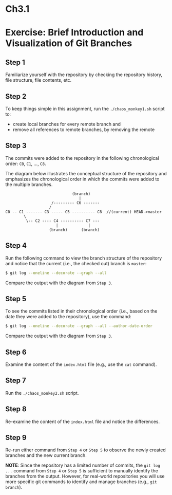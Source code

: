 # Ch3.1
# Exercise: Brief Introduction and Visualization of Git Branches

## Step 1
Familiarize yourself with the repository by checking the repository history, file structure, file contents, etc.

## Step 2
To keep things simple in this assignment, run the `./chaos_monkey1.sh` script to:
* create local branches for every remote branch and
* remove all references to remote branches, by removing the remote

## Step 3
The commits were added to the repository in the following chronological order: `C0`, `C1`, ..., `C8`.

The diagram below illustrates the conceptual structure of the repository and emphasizes the chronological order in which the commits were added to the multiple branches.
```
                             (branch)
                                |
                    /--------- C6 -------
                   /
C0 -- C1 ------- C3 ----- C5 ---------- C8  //(current) HEAD->master
        \
         \-- C2 ---- C4 ---------- C7 ---
                      |             |
                   (branch)      (branch)
```

## Step 4
Run the following command to view the branch structure of the repository and notice that the current (i.e., the checked out) branch is `master`:
```bash
$ git log --oneline --decorate --graph --all
```

Compare the output with the diagram from `Step 3`.

## Step 5
To see the commits listed in their chronological order (i.e., based on the date they were added to the repository), use the command:
```bash
$ git log --oneline --decorate --graph --all --author-date-order
```

Compare the output with the diagram from `Step 3`.

## Step 6
Examine the content of the `index.html` file (e.g., use the `cat` command).

## Step 7
Run the `./chaos_monkey2.sh` script.

## Step 8
Re-examine the content of the `index.html` file and notice the differences.

## Step 9
Re-run either command from `Step 4` or `Step 5` to observe the newly created branches and the new current branch.

**NOTE**: Since the repository has a limited number of commits, the `git log ...` command from `Step 4` or `Step 5` is sufficient to manually identify the branches from the output.
However, for real-world repositories you will use more specific git commands to identify and manage branches (e.g., `git branch`).
